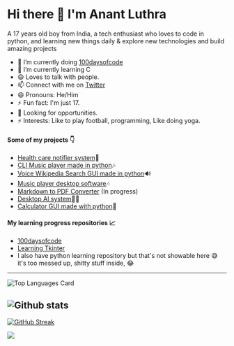 # Hi there 👋 I'm Anant Luthra

A 17 years old boy from India, a tech enthusiast who loves to code in python, and learning new things daily & explore new technologies and build amazing projects

- 🔭 I’m currently doing [100daysofcode](https://twitter.com/anant_luthra_/status/1531500725238472705)
- 🌱 I’m currently learning C
- 😄 Loves to talk with people.
- 📫 Connect with me on [Twitter](https://twitter.com/anant_luthra_)
- 😄 Pronouns: He/Him
- ⚡ Fun fact: I'm just 17.
- 🌱 Looking for opportunities.
- ⚡ Interests: Like to play football, programming, Like doing yoga.

#### Some of my projects 👇
- [Health care notifier system](https://github.com/AnantLuthra/Health-Care-Notifier-System)🏃
- [CLI Music player made in python](https://github.com/AnantLuthra/cli-music-player)🎶
- [Voice Wikipedia Search GUI made in python](https://github.com/AnantLuthra/wikipedia_searcher)🔊
- [Music player desktop software](https://github.com/AnantLuthra/Tkinter-projects/tree/master/Music%20player)🎶
- [Markdown to PDF Converter](https://github.com/AnantLuthra/Md-to-pdf) (In progress)
- [Desktop AI system](https://github.com/AnantLuthra/A.I.-Assistant)👨‍💻
- [Calculator GUI made with python](https://github.com/AnantLuthra/Tkinter-projects/tree/master/Calculator%20GUI)🧭

#### My learning progress repositories 📈

- [100daysofcode](https://github.com/AnantLuthra/100daysofcode)
- [Learning Tkinter](https://github.com/AnantLuthra/Tkinter-learning)
- I also have python learning repository but that's not showable here 😅 it's too messed up, shitty stuff inside, 😂

---
![Top Languages Card](https://github-readme-stats.vercel.app/api/top-langs/?username=anantluthra&layout=compact&theme=chartreuse-dark)

![Github stats](https://github-readme-stats.vercel.app/api?username=anantluthra&theme=chartreuse-dark&show_icons=true&count_private=true)
---

[![GitHub Streak](https://github-readme-streak-stats.herokuapp.com/?user=anantluthra&theme=chartreuse-dark)](https://git.io/streak-stats)

![](https://komarev.com/ghpvc/?username=anantluthra)

